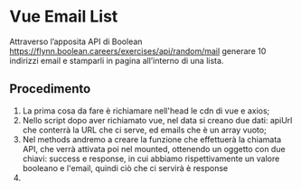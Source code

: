 Vue Email List
===
Attraverso l’apposita API di Boolean
https://flynn.boolean.careers/exercises/api/random/mail
generare 10 indirizzi email e stamparli in pagina all’interno di una lista.
## Procedimento
1. La prima cosa da fare è richiamare nell'head le cdn di vue e axios;
2. Nello script dopo aver richiamato vue, nel data si creano due dati: apiUrl che conterrà la URL che ci serve, ed emails che è un array vuoto;
3. Nel methods andremo a creare la funzione che effettuerà la chiamata API, che verrà attivata poi nel mounted, ottenendo un oggetto con due chiavi: success e response, in cui abbiamo rispettivamente un valore booleano e l'email, quindi ciò che ci servirà è response
4.

